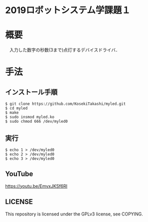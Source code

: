 # 2019ロボットシステム学課題１
# 概要
　入力した数字の秒数(3まで)点灯するデバイスドライバ．
# 手法
## インストール手順
```
$ git clone https://github.com/KosekiTakashi/myled.git
$ cd myled
$ make
$ sudo insmod myled.ko
$ sudo chmod 666 /dev/myled0
```
## 実行
```
$ echo 1 > /dev/myled0
$ echo 2 > /dev/myled0
$ echo 3 > /dev/myled0
```
## YouTube  
https://youtu.be/EmvxJKSf6RI  

## LICENSE  
This repository is licensed under the GPLv3 license, see COPYING.
